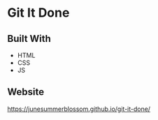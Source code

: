 # Git It Done

## Built With
* HTML
* CSS
* JS

## Website
https://junesummerblossom.github.io/git-it-done/
